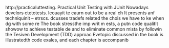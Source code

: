 
http://practicaluttesting.
Practical Unit Testing with JUnit 
Nowadays develors ctetotests. leouayit te caurn out to be a real ch
It presents anf techniquinit  – etrscs. dcusses tradefs related the chois we have to ke when dg with some re
The book stressthe imp writ m ests, a putn code qualitIt showow to achieve testable de and to eliminate common mista by followin the Tesiven Development (TDD) approac Evetopic discussed in the book is illustratedth code exales, and each chapter is accompanib













